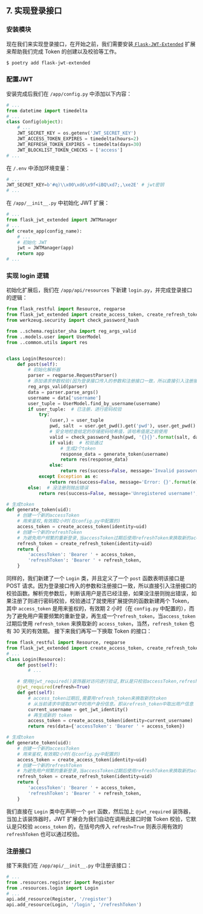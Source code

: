 ## 7. 实现登录接口

### 安装模块

现在我们来实现登录接口，在开始之前，我们需要安装[ `Flask-JWT-Extended`](https://flask-jwt-extended.readthedocs.io/en/stable/) 扩展来帮助我们完成 Token 的创建以及校验等工作。

```bash
$ poetry add flask-jwt-extended
```

### 配置JWT

安装完成后我们在 `/app/config.py` 中添加以下内容：

```python
# ...
from datetime import timedelta
# ...
class Config(object):
    # ...
    JWT_SECRET_KEY = os.getenv('JWT_SECRET_KEY')
    JWT_ACCESS_TOKEN_EXPIRES = timedelta(hours=2)
    JWT_REFRESH_TOKEN_EXPIRES = timedelta(days=30)
    JWT_BLOCKLIST_TOKEN_CHECKS = ['access']
# ...
```

在 `/.env` 中添加环境变量：

```python
# ...
JWT_SECRET_KEY=b'#q)\\x00\xd6\x9f<iBQ\xd7;,\xe2E' # jwt密钥
# ...
```

在 `/app/__init__.py` 中初始化 JWT 扩展：

```python
# ...
from flask_jwt_extended import JWTManager
# ...
def create_app(config_name):
    # ...
    # 初始化 JWT
    jwt = JWTManager(app)
    return app
# ...
```

### 实现 login 逻辑

初始化扩展后，我们在 `/app/api/resources` 下新建 `login.py`，并完成登录接口的逻辑：

```python
from flask_restful import Resource, reqparse
from flask_jwt_extended import create_access_token, create_refresh_token
from werkzeug.security import check_password_hash

from ..schema.register_sha import reg_args_valid
from ..models.user import UserModel
from ..common.utils import res


class Login(Resource):
    def post(self):
        # 初始化解析器
        parser = reqparse.RequestParser()
        # 添加请求参数校验(因为登录接口传入的参数和注册接口一致，所以直接引入注册接口的校验函数)
        reg_args_valid(parser)
        data = parser.parse_args()
        username = data['username']
        user_tuple = UserModel.find_by_username(username)
        if user_tuple:  # 已注册，进行密码校验
            try:
                (user,) = user_tuple
                pwd, salt  = user.get_pwd().get('pwd'), user.get_pwd().get('salt')
                # 安全地检查给定的存储密码哈希值，该哈希值是之前使用
                valid = check_password_hash(pwd, '{}{}'.format(salt, data['pwd']))
                if valid:  # 校验通过
                    # 生成2个token 
                    response_data = generate_token(username)
                    return res(response_data)
                else:
                    return res(success=False, message='Invalid password!', code=401)
            except Exception as e:
                return res(success=False, message='Error: {}'.format(e), code=500)
        else:  # 没注册则抛出错误
            return res(success=False, message='Unregistered username!', code=400)

# 生成token
def generate_token(uid):
    # 创建一个新的accessToken
    # 用来鉴权,有效期2小时(在config.py中配置的)
    access_token = create_access_token(identity=uid)
    # 创建一个新的refreshToken
    # 为避免用户频繁的重新登录,当accessToken过期后使用refreshToken来换取新的accessToken,refreshToken有30天的有效期
    refresh_token = create_refresh_token(identity=uid)
    return {
        'accessToken': 'Bearer ' + access_token,
        'refreshToken': 'Bearer ' + refresh_token,
    }
```

同样的，我们新建了一个 `Login` 类，并且定义了一个 `post` 函数表明该接口是 POST 请求。因为登录接口传入的参数和注册接口一致，所以直接引入注册接口的校验函数。解析完参数后，判断该用户是否已经注册，如果没注册则抛出错误，如果注册了则进行密码校验，校验通过了就使用扩展提供的函数新建两个 Token，其中 `access_token` 是用来鉴权的，有效期 2 小时（在 `config.py` 中配置的），而为了避免用户需要频繁的重新登录，再生成一个`refresh_token`，当`access_token` 过期后使用 `refresh_token` 来换取新的 `access_token`，当然，`refresh_token` 也有 30 天的有效期。 接下来我们再写一下换取 Token 的接口：

```python
from flask_restful import Resource, reqparse
from flask_jwt_extended import create_access_token, create_refresh_token, jwt_required, get_jwt_identity
# ...
class Login(Resource):
    def post(self):
        # ...

    # 使用@jwt_required()装饰器对访问进行验证,默认是只校验accessToken,refresh=True代表用有效的refreshToken也可以通过校验
    @jwt_required(refresh=True)
    def get(self):
        # access_token过期后,需要用refresh_token来换取新的token
        # 从当前请求中提取JWT中的用户身份信息。即从refresh_token中取出用户信息
        current_username = get_jwt_identity()
        # 再生成新的 token
        access_token = create_access_token(identity=current_username)
        return res(data={'accessToken': 'Bearer ' + access_token})

# 生成token
def generate_token(uid):
    # 创建一个新的accessToken
    # 用来鉴权,有效期2小时(在config.py中配置的)
    access_token = create_access_token(identity=uid)
    # 创建一个新的refreshToken
    # 为避免用户频繁的重新登录,当accessToken过期后使用refreshToken来换取新的accessToken,refreshToken有30天的有效期
    refresh_token = create_refresh_token(identity=uid)
    return {
        'accessToken': 'Bearer ' + access_token,
        'refreshToken': 'Bearer ' + refresh_token,
    }
```

我们直接在 `Login` 类中在声明一个 `get` 函数，然后加上 `@jwt_required` 装饰器，当加上该装饰器时，JWT 扩展会为我们自动在调用此接口时做 Token 校验，它默认是只校验 `access_token` 的，在括号内传入 `refresh=True` 则表示用有效的 `refreshToken` 也可以通过校验。 

### 注册接口

接下来我们在 `/app/api/__init__.py` 中注册该接口：

```python
# ...
from .resources.register import Register
from .resources.login import Login
# ...
api.add_resource(Register, '/register')
api.add_resource(Login, '/login', '/refreshToken')
```

